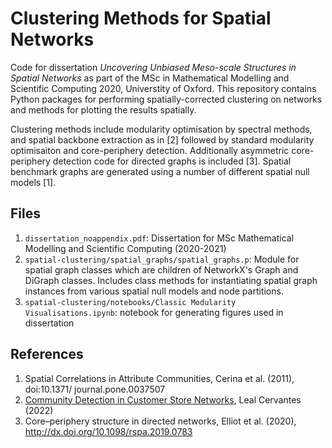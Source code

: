 # Clustering Methods for Spatial Networks
Code for dissertation _Uncovering Unbiased Meso-scale Structures in Spatial Networks_ as part of the MSc in Mathematical Modelling and Scientific Computing 2020, Universtity of Oxford. This repository contains Python packages for performing spatially-corrected clustering on networks and methods for plotting the results spatially.<br>

Clustering methods include modularity optimisation by spectral methods, and spatial backbone extraction as in [2] followed by standard modularity optimisaiton and core-periphery detection. Additionally asymmetric core-periphery detection code for directed graphs is included [3]. Spatial benchmark graphs are generated using a number of different spatial null models [1].

## Files
1. `dissertation_noappendix.pdf`: Dissertation for MSc Mathematical Modelling and Scientific Computing (2020-2021)
2. `spatial-clustering/spatial_graphs/spatial_graphs.p`: Module for spatial graph classes which are children of NetworkX's Graph and DiGraph classes. Includes class methods for instantiating spatial graph instances from various spatial null models and node partitions.
3. `spatial-clustering/notebooks/Classic Modularity Visualisations.ipynb`: notebook for generating figures used in dissertation



## References
1. Spatial Correlations in Attribute Communities, Cerina et al. (2011), doi:10.1371/ journal.pone.0037507
2. [Community Detection in Customer Store Networks](https://www.maths.ox.ac.uk/study-here/postgraduate-study/industrially-focused-mathematical-modelling-epsrc-cdt/infomm-resear-46), Leal Cervantes (2022)
3. Core–periphery structure in directed networks, Elliot et al. (2020), http://dx.doi.org/10.1098/rspa.2019.0783

